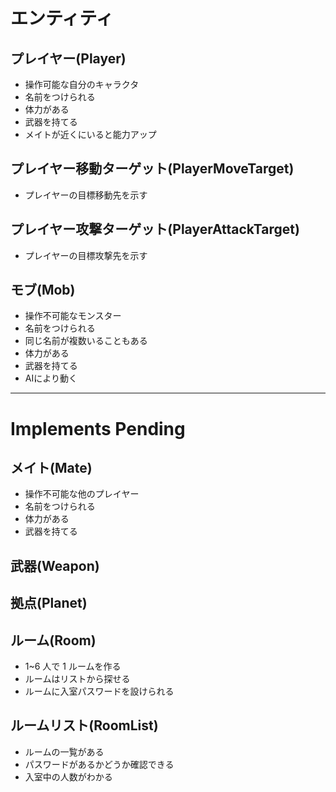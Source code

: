 # エンティティ

## プレイヤー(Player)

- 操作可能な自分のキャラクタ
- 名前をつけられる
- 体力がある
- 武器を持てる
- メイトが近くにいると能力アップ

## プレイヤー移動ターゲット(PlayerMoveTarget)

- プレイヤーの目標移動先を示す

## プレイヤー攻撃ターゲット(PlayerAttackTarget)

- プレイヤーの目標攻撃先を示す

## モブ(Mob)

- 操作不可能なモンスター
- 名前をつけられる
- 同じ名前が複数いることもある
- 体力がある
- 武器を持てる
- AIにより動く

----

# Implements Pending

## メイト(Mate)

- 操作不可能な他のプレイヤー
- 名前をつけられる
- 体力がある
- 武器を持てる

## 武器(Weapon)

## 拠点(Planet)

## ルーム(Room)

- 1~6 人で 1 ルームを作る
- ルームはリストから探せる
- ルームに入室パスワードを設けられる

## ルームリスト(RoomList)

- ルームの一覧がある
- パスワードがあるかどうか確認できる
- 入室中の人数がわかる